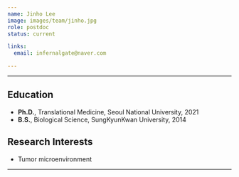 ```yaml
---
name: Jinho Lee
image: images/team/jinho.jpg
role: postdoc
status: current

links:
  email: infernalgate@naver.com

---
```


---

## **Education**

* **Ph.D.**, Translational Medicine, Seoul National University, 2021
* **B.S.**, Biological Science, SungKyunKwan University, 2014


## **Research Interests**

* Tumor microenvironment


---
